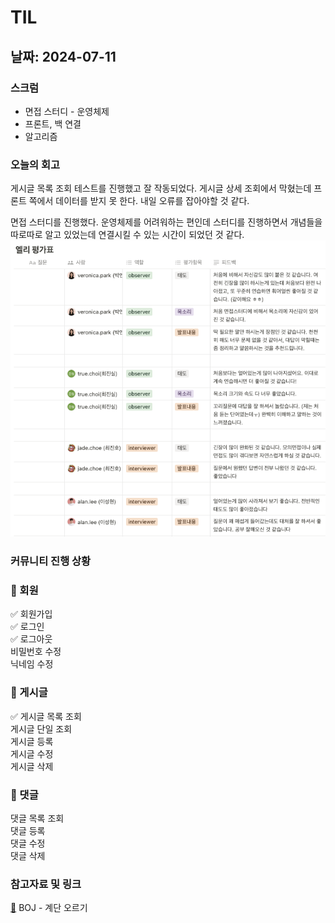 # TIL
## 날짜: 2024-07-11

### 스크럼
* 면접 스터디 - 운영체제
* 프론트, 백 연결 
* 알고리즘

### 오늘의 회고
게시글 목록 조회 테스트를 진행했고 잘 작동되었다. 게시글 상세 조회에서 막혔는데 프론트 쪽에서 데이터를 받지 못 한다. 내일 오류를 잡아야할 것 같다.

면접 스터디를 진행했다. 운영체제를 어려워하는 편인데 스터디를 진행하면서 개념들을 따로따로 알고 있었는데 연결시킬 수 있는 시간이 되었던 것 같다. 
![alt text](image-12.png)

### 커뮤니티 진행 상황
### 📌 회원
✅ 회원가입</br>
✅ 로그인</br>
✅ 로그아웃</br>
비밀번호 수정</br>
닉네임 수정

### 📌 게시글
✅ 게시글 목록 조회</br>
게시글 단일 조회</br>
게시글 등록</br>
게시글 수정</br>
게시글 삭제

### 📌 댓글
댓글 목록 조회</br>
댓글 등록</br>
댓글 수정</br>
댓글 삭제

### 참고자료 및 링크
[🔗](https://velog.io/@euniiiii/BOJ-2579-%EA%B3%84%EB%8B%A8-%EC%98%A4%EB%A5%B4%EA%B8%B0) BOJ - 계단 오르기